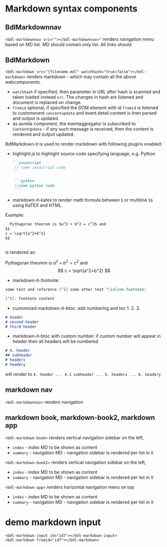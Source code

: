 # Markdown syntax components

## BdlMarkdownnav
`<bdl-markdownnav src=""></bdl-markdownnav>"` renders navigation menu based on MD list. MD should contain only list.
All links should


## BdlMarkdown
`<bdl-markdown src="[filename.md]" watchhash="true|false"></bdl-markdown>` renders markdown - which may contain all the above webcomponents.
* `watchhash` if specified, then parameter in URL after hash is scanned and taken loaded instead `src`. The changes in hash are listened and document is replaced on change.
* `fromid` optional, if specified the DOM element with id `fromid` is listened to customevent `concentupdate` and event.detail.content is then parsed and output is updated.
* as aurelia component, the eventaggregator is subscribed to `ContentUpdate` - if any such message is received, then the content is rendered and output updated.

BdlMarkdown-it is used to render markdown with following plugins enabled: 
* highlight.js to highlight source code specifying language, e.g. Python 
 ```markdown
    ```javascript
     // some javascript code
    ``` 
```

```markdown
    ```python
    //some python code
    ```
```
* markdown-it-katex to render math formula between `$` or multiline `$$` using KaTEX and HTML.

Example:
```markdown
  Pythagoran theorem is $a^2 + b^2 = c^2$ and 
$$
c = \sqrt{a^2+b^2}
$$  
  
```
is rendered as:

  Pythagoran theorem is $a^2 + b^2 = c^2$ and 
$$
c = \sqrt{a^2+b^2}
$$



* markdown-it-footnote: 
```markdown
some text and reference [^1] some other text ^[inline footnote]

[^1]: footnote content
```

* customized markdown-it-btoc: add numbering and toc 1. 2. 3. 
```markdown
# header 
# second header
# third header
```

* markdown-it-btoc with custom number: if custom number will appear in header then all headers will be numbered
```markdown
# 4. header 
## subheader
# headerx
# headery
```
will render to `4. header ... 4.1 subheader ... 5. headerx ... 6. headery`  

## markdown nav
`<bdl-markdownnav>` renders navigation

## markdown book, markdown-book2, markdown app
`<bdl-markdown-book>` renders vertical navigation sidebar on the left,
  * `index` - index MD to be shown as content
  * `summary` - navigation MD - navigation sidebar is rendered per list in it

`<bdl-markdown-book2>` renders vertical navigation sidebar on the left,
  * `index` - index MD to be shown as content
  * `summary` - navigation MD - navigation sidebar is rendered per list in it

`<bdl-markdown-app>` renders horizontal navigation menu on top
  * `index` - index MD to be shown as content
  * `summary` - navigation MD - navigation sidebar is rendered per list in it

# demo markdown input
```
<bdl-markdown-input id="id7"></bdl-markdown-input>
<bdl-markdown fromid="id7"></bdl-markdown>
```

<bdl-markdown-input id="id7"></bdl-markdown-input>
<bdl-markdown fromid="id7"></bdl-markdown>

